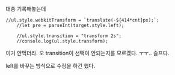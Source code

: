 대충 기록해놓는데
```
//ul.style.webkitTransform = `translate(-${414*cnt}px);`;
	//let pre = parseInt(target.style.left);
	
	//ul.style.transition = "transform 2s";
	//console.log(ul.style.transform);
```

이거 안먹더라. 오 transition이 선택이 안되는지를 모르겠다.
ㅜㅜ.. 슬프다.

left를 바꾸는 방식으로 수정을 하긴 했다.
